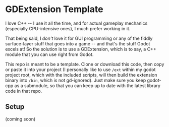 # GDExtension Template

I love C++ -- I use it all the time, and for actual gameplay mechanics (especially CPU-intensive ones), I much prefer working in it.

That being said, I *don't* love it for GUI programming or any of the fiddly surface-layer stuff that goes into a game -- and that's the stuff Godot excels at! So the solution is to use a GDExtension, which is to say, a C++ module that you can use right from Godot.

This repo is meant to be a template. Clone or download this code, then copy or paste it into your project (I personally like to use `/ext` within my godot project root, which with the included scripts, will then build the extension binary into `/bin`, which is not gd-ignored). Just make sure you keep godot-cpp as a submodule, so that you can keep up to date with the latest library code in that repo.

## Setup

(coming soon)
